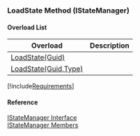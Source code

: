 ﻿### LoadState Method (IStateManager)

#### Overload List

| Overload | Description |
| --- | --- |
| [LoadState(Guid)](FChoice.Common~FChoice.Common.State.IStateManager~LoadState(Guid).md) |   |
| [LoadState(Guid,Type)](FChoice.Common~FChoice.Common.State.IStateManager~LoadState(Guid,Type).md) |   |

[!include[Requirements](../partials/requirements.md)]



#### Reference

[IStateManager Interface](FChoice.Common~FChoice.Common.State.IStateManager.md)  
[IStateManager Members](FChoice.Common~FChoice.Common.State.IStateManager_members.md)